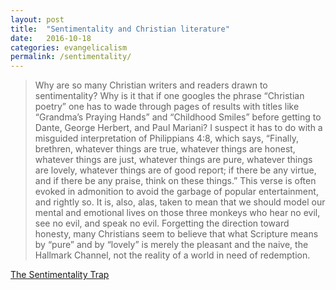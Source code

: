 ```yaml
---
layout: post
title:  "Sentimentality and Christian literature"
date:   2016-10-18
categories: evangelicalism
permalink: /sentimentality/
---
```


> Why are so many Christian writers and readers drawn to sentimentality? Why is it that if one googles the phrase “Christian poetry” one has to wade through pages of results with titles like “Grandma’s Praying Hands” and “Childhood Smiles” before getting to Dante, George Herbert, and Paul Mariani? I suspect it has to do with a misguided interpretation of Philippians 4:8, which says, “Finally, brethren, whatever things are true, whatever things are honest, whatever things are just, whatever things are pure, whatever things are lovely, whatever things are of good report; if there be any virtue, and if there be any praise, think on these things.” This verse is often evoked in admonition to avoid the garbage of popular entertainment, and rightly so. It is, also, alas, taken to mean that we should model our mental and emotional lives on those three monkeys who hear no evil, see no evil, and speak no evil. Forgetting the direction toward honesty, many Christians seem to believe that what Scripture means by “pure” and by “lovely” is merely the pleasant and the naive, the Hallmark Channel, not the reality of a world in need of redemption.

[The Sentimentality Trap](https://www.firstthings.com/article/2016/11/the-sentimentality-trap)
